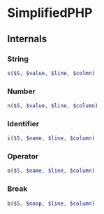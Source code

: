 SimplifiedPHP
==============

## Internals

### String

```php
s($S, $value, $line, $colmn)
```

### Number

```php
n($S, $value, $line, $column)
```

### Identifier

```php
i($S, $name, $line, $column)
```

### Operator

```php
o($S, $name, $line, $column)
```

### Break

```php
b($S, $noop, $line, $column)
```
